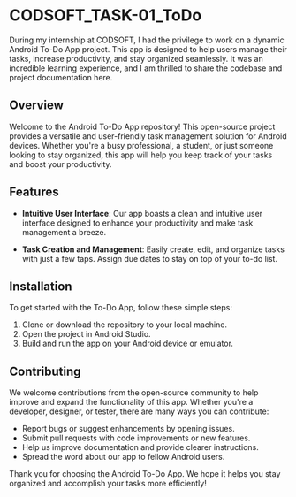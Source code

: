 # CODSOFT_TASK-01_ToDo
During my internship at CODSOFT, I had the privilege to work on a dynamic Android To-Do App project. This app is designed to help users manage their tasks, increase productivity, and stay organized seamlessly. It was an incredible learning experience, and I am thrilled to share the codebase and project documentation here.

## Overview

Welcome to the Android To-Do App repository! This open-source project provides a versatile and user-friendly task management solution for Android devices. Whether you're a busy professional, a student, or just someone looking to stay organized, this app will help you keep track of your tasks and boost your productivity.

## Features

- **Intuitive User Interface**: Our app boasts a clean and intuitive user interface designed to enhance your productivity and make task management a breeze.

- **Task Creation and Management**: Easily create, edit, and organize tasks with just a few taps. Assign due dates to stay on top of your to-do list.

## Installation

To get started with the To-Do App, follow these simple steps:

1. Clone or download the repository to your local machine.
2. Open the project in Android Studio.
3. Build and run the app on your Android device or emulator.

## Contributing

We welcome contributions from the open-source community to help improve and expand the functionality of this app. Whether you're a developer, designer, or tester, there are many ways you can contribute:

- Report bugs or suggest enhancements by opening issues.
- Submit pull requests with code improvements or new features.
- Help us improve documentation and provide clearer instructions.
- Spread the word about our app to fellow Android users.

Thank you for choosing the Android To-Do App. We hope it helps you stay organized and accomplish your tasks more efficiently!
